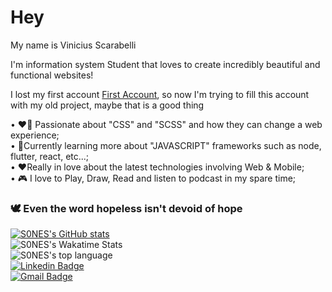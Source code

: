 # Hey 
My name is Vinicius Scarabelli

I'm information system Student that loves to create incredibly beautiful and functional websites!

I lost my first account  [First Account](https://github.com/S0NES-zz), so now I'm trying to fill this account with my old project, maybe that is a good thing

• ❤️‍🔥 Passionate about "CSS" and "SCSS" and how they can change a web experience;
<br/>• 📖Currently learning more about "JAVASCRIPT" frameworks such as node, flutter, react, etc...;
<br/>• ❤️Really in love about the latest technologies involving Web & Mobile;
<br/>• 🎮 I love to Play, Draw, Read and listen to podcast in my spare time;

### 🕊️ Even the word hopeless isn't devoid of hope

[![S0NES's GitHub stats](https://github-readme-stats.vercel.app/api?username=S0NES&theme=tokyonight)](https://github.com/S0NES)
<br/>![S0NES's Wakatime Stats](https://github-readme-stats.vercel.app/api/wakatime?username=S0NES&theme=tokyonight&layout=compact)
<br/>![S0NES's top language](https://github-readme-stats.vercel.app/api/top-langs/?username=S0NES&theme=tokyonight)
<br/>[![Linkedin Badge](https://img.shields.io/badge/Scarabelli-blue?link=http://left&link=https://www.linkedin.com/in/scarabelli/?style=flat&logo=linkedin)](https://www.linkedin.com/in/scarabelli/)
<br/>[![Gmail Badge](https://img.shields.io/badge/-scarabelli.vinicius@gmail.com-FF0033?style=flat&logo=Gmail&logoColor=white&link=mailto:scarabelli.vinicius@gmail.com)](mailto:scarabelli.vinicius@gmail.com)
